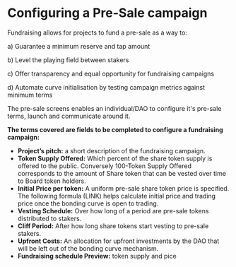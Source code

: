# Configuring a Pre-Sale campaign

Fundraising allows for projects to fund a pre-sale as a way to:

a\) Guarantee a minimum reserve and tap amount

b\) Level the playing field between stakers 

c\) Offer transparency and equal opportunity for fundraising campaigns

d\) Automate curve initialisation by testing campaign metrics against minimum terms

The pre-sale screens enables an individual/DAO to configure it's pre-sale terms, launch and communicate around it. 



**The terms covered  are fields to be completed to configure a fundraising campaign:**

* **Project’s pitch:** a short description of the fundraising campaign.
* **Token Supply Offered:** Which percent of the share token supply is offered to the public. Conversely 100-Token Supply Offered corresponds to the amount of Share token that can be vested over time to Board token holders.
* **Initial Price per token:** A uniform pre-sale share token price is specified. The following formula \(LINK\) helps calculate initial price and trading price once the bonding curve is open to trading.
* **Vesting Schedule:** Over how long of a period are pre-sale tokens distributed to stakers.
* **Cliff Period:** After how long share tokens start vesting to pre-sale stakers.
* **Upfront Costs:** An allocation for upfront investments by the DAO that will be left out of the bonding curve mechanism.
* **Fundraising schedule Preview:** token supply and pice 



